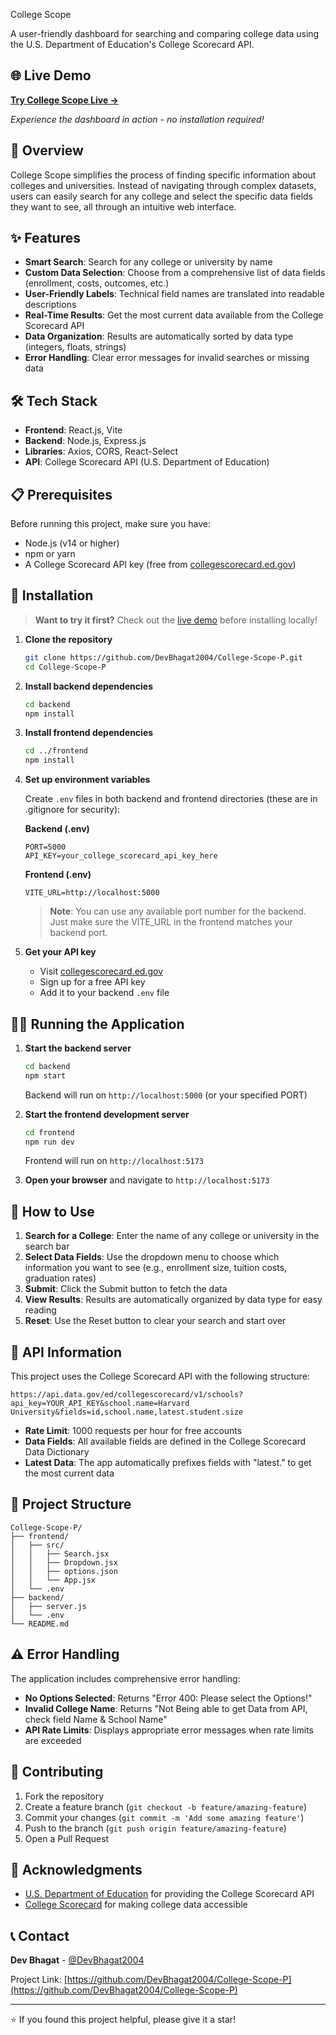  College Scope

A user-friendly dashboard for searching and comparing college data using the U.S. Department of Education's College Scorecard API.

## 🌐 Live Demo

**[Try College Scope Live →](https://college-scope-p.onrender.com/)**

*Experience the dashboard in action - no installation required!*

## 🎯 Overview

College Scope simplifies the process of finding specific information about colleges and universities. Instead of navigating through complex datasets, users can easily search for any college and select the specific data fields they want to see, all through an intuitive web interface.

## ✨ Features

- **Smart Search**: Search for any college or university by name
- **Custom Data Selection**: Choose from a comprehensive list of data fields (enrollment, costs, outcomes, etc.)
- **User-Friendly Labels**: Technical field names are translated into readable descriptions
- **Real-Time Results**: Get the most current data available from the College Scorecard API
- **Data Organization**: Results are automatically sorted by data type (integers, floats, strings)
- **Error Handling**: Clear error messages for invalid searches or missing data

## 🛠️ Tech Stack

- **Frontend**: React.js, Vite
- **Backend**: Node.js, Express.js
- **Libraries**: Axios, CORS, React-Select
- **API**: College Scorecard API (U.S. Department of Education)

## 📋 Prerequisites

Before running this project, make sure you have:

- Node.js (v14 or higher)
- npm or yarn
- A College Scorecard API key (free from [collegescorecard.ed.gov](https://collegescorecard.ed.gov))

## 🚀 Installation

> **Want to try it first?** Check out the [live demo](https://college-scope-p.onrender.com/) before installing locally!

1. **Clone the repository**
   ```bash
   git clone https://github.com/DevBhagat2004/College-Scope-P.git
   cd College-Scope-P
   ```

2. **Install backend dependencies**
   ```bash
   cd backend
   npm install
   ```

3. **Install frontend dependencies**
   ```bash
   cd ../frontend
   npm install
   ```

4. **Set up environment variables**

   Create `.env` files in both backend and frontend directories (these are in .gitignore for security):

   **Backend (.env)**
   ```env
   PORT=5000
   API_KEY=your_college_scorecard_api_key_here
   ```

   **Frontend (.env)**
   ```env
   VITE_URL=http://localhost:5000
   ```

   > **Note**: You can use any available port number for the backend. Just make sure the VITE_URL in the frontend matches your backend port.

5. **Get your API key**
   - Visit [collegescorecard.ed.gov](https://collegescorecard.ed.gov)
   - Sign up for a free API key
   - Add it to your backend `.env` file

## 🏃‍♂️ Running the Application

1. **Start the backend server**
   ```bash
   cd backend
   npm start
   ```
   Backend will run on `http://localhost:5000` (or your specified PORT)

2. **Start the frontend development server**
   ```bash
   cd frontend
   npm run dev
   ```
   Frontend will run on `http://localhost:5173`

3. **Open your browser** and navigate to `http://localhost:5173`

## 📖 How to Use

1. **Search for a College**: Enter the name of any college or university in the search bar
2. **Select Data Fields**: Use the dropdown menu to choose which information you want to see (e.g., enrollment size, tuition costs, graduation rates)
3. **Submit**: Click the Submit button to fetch the data
4. **View Results**: Results are automatically organized by data type for easy reading
5. **Reset**: Use the Reset button to clear your search and start over

## 🔧 API Information

This project uses the College Scorecard API with the following structure:

```
https://api.data.gov/ed/collegescorecard/v1/schools?api_key=YOUR_API_KEY&school.name=Harvard University&fields=id,school.name,latest.student.size
```

- **Rate Limit**: 1000 requests per hour for free accounts
- **Data Fields**: All available fields are defined in the College Scorecard Data Dictionary
- **Latest Data**: The app automatically prefixes fields with "latest." to get the most current data

## 📁 Project Structure

```
College-Scope-P/
├── frontend/
│   ├── src/
│   │   ├── Search.jsx
│   │   ├── Dropdown.jsx
│   │   ├── options.json
│   │   └── App.jsx
│   └── .env
├── backend/
│   ├── server.js
│   └── .env
└── README.md
```

## ⚠️ Error Handling

The application includes comprehensive error handling:

- **No Options Selected**: Returns "Error 400: Please select the Options!"
- **Invalid College Name**: Returns "Not Being able to get Data from API, check field Name & School Name"
- **API Rate Limits**: Displays appropriate error messages when rate limits are exceeded

## 🤝 Contributing

1. Fork the repository
2. Create a feature branch (`git checkout -b feature/amazing-feature`)
3. Commit your changes (`git commit -m 'Add some amazing feature'`)
4. Push to the branch (`git push origin feature/amazing-feature`)
5. Open a Pull Request

## 🙏 Acknowledgments

- [U.S. Department of Education](https://www.ed.gov/) for providing the College Scorecard API
- [College Scorecard](https://collegescorecard.ed.gov/) for making college data accessible

## 📞 Contact

**Dev Bhagat** - [@DevBhagat2004](https://github.com/DevBhagat2004)

Project Link: [https://github.com/DevBhagat2004/College-Scope-P](https://github.com/DevBhagat2004/College-Scope-P)

---

⭐ If you found this project helpful, please give it a star!